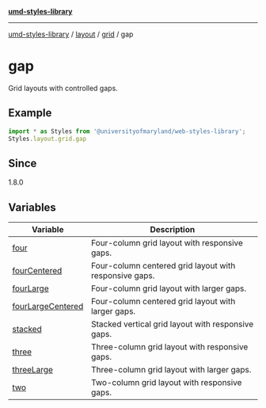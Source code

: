[**umd-styles-library**](../../../../../README.md)

***

[umd-styles-library](../../../../../modules.md) / [layout](../../../../README.md) / [grid](../../README.md) / gap

# gap

Grid layouts with controlled gaps.

## Example

```typescript
import * as Styles from '@universityofmaryland/web-styles-library';
Styles.layout.grid.gap
```

## Since

1.8.0

## Variables

| Variable | Description |
| ------ | ------ |
| [four](variables/four.md) | Four-column grid layout with responsive gaps. |
| [fourCentered](variables/fourCentered.md) | Four-column centered grid layout with responsive gaps. |
| [fourLarge](variables/fourLarge.md) | Four-column grid layout with larger gaps. |
| [fourLargeCentered](variables/fourLargeCentered.md) | Four-column centered grid layout with larger gaps. |
| [stacked](variables/stacked.md) | Stacked vertical grid layout with responsive gaps. |
| [three](variables/three.md) | Three-column grid layout with responsive gaps. |
| [threeLarge](variables/threeLarge.md) | Three-column grid layout with larger gaps. |
| [two](variables/two.md) | Two-column grid layout with responsive gaps. |
